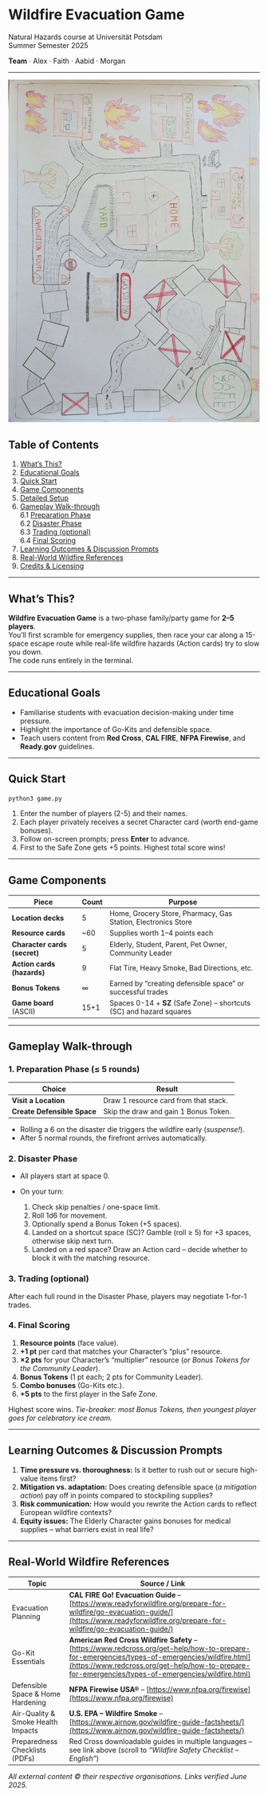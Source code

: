 # Wildfire Evacuation Game  
Natural Hazards course at Universität Potsdam  
Summer Semester 2025

**Team** · Alex · Faith · Aabid · Morgan  

---
![Disaster Game Map](https://github.com/morganrivers/DisasterGame/blob/main/assets/game_board.jpg "Disaster Game Map")

## Table of Contents
1. [What’s This?](#whats-this)
2. [Educational Goals](#educational-goals)
3. [Quick Start](#quick-start)
4. [Game Components](#game-components)
5. [Detailed Setup](#detailed-setup)
6. [Gameplay Walk-through](#gameplay-walk-through)  
   6.1 [Preparation Phase](#1-preparation-phase)  
   6.2 [Disaster Phase](#2-disaster-phase)  
   6.3 [Trading (optional)](#3-trading-optional)  
   6.4 [Final Scoring](#4-final-scoring)
7. [Learning Outcomes & Discussion Prompts](#learning-outcomes--discussion-prompts)
8. [Real-World Wildfire References](#real-world-wildfire-references)
9. [Credits & Licensing](#credits--licensing)

---

## What’s This?

**Wildfire Evacuation Game** is a two-phase family/party game for **2–5 players**.  
You’ll first scramble for emergency supplies, then race your car along a 15-space escape route while real-life wildfire hazards (Action cards) try to slow you down.  
The code runs entirely in the terminal.

---

## Educational Goals

* Familiarise students with evacuation decision-making under time pressure.  
* Highlight the importance of Go-Kits and defensible space.   
* Teach users content from **Red Cross**, **CAL FIRE**, **NFPA Firewise**, and **Ready.gov** guidelines.  

---

## Quick Start

```bash
python3 game.py
````

1. Enter the number of players (2-5) and their names.
2. Each player privately receives a secret Character card (worth end-game bonuses).
3. Follow on-screen prompts; press **Enter** to advance.
4. First to the Safe Zone gets +5 points. Highest total score wins!

---

## Game Components

| Piece                        | Count | Purpose                                                              |
| ---------------------------- | ----- | -------------------------------------------------------------------- |
| **Location decks**           | 5     | Home, Grocery Store, Pharmacy, Gas Station, Electronics Store        |
| **Resource cards**           | \~60  | Supplies worth 1–4 points each                                       |
| **Character cards (secret)** | 5     | Elderly, Student, Parent, Pet Owner, Community Leader                |
| **Action cards (hazards)**   | 9     | Flat Tire, Heavy Smoke, Bad Directions, etc.                         |
| **Bonus Tokens**             | ∞     | Earned by “creating defensible space” or successful trades           |
| **Game board** (ASCII)       | 15+1  | Spaces 0-14 + **SZ** (Safe Zone) – shortcuts (SC) and hazard squares |

---

## Gameplay Walk-through

### 1. Preparation Phase (≤ 5 rounds)

| Choice                            | Result                                    |
| --------------------------------- | ----------------------------------------- |
| **Visit a Location**              | Draw 1 resource card from that stack.     |
| **Create Defensible Space**       | Skip the draw and gain 1 Bonus Token. |

* Rolling a 6 on the disaster die triggers the wildfire early (*suspense!*).
* After 5 normal rounds, the firefront arrives automatically.

### 2. Disaster Phase

* All players start at space 0.
* On your turn:

  1. Check skip penalties / one-space limit.
  2. Roll 1d6 for movement.
  3. Optionally spend a Bonus Token (+5 spaces).
  4. Landed on a shortcut space (SC)? Gamble (roll ≥ 5) for +3 spaces, otherwise skip next turn.
  5. Landed on a red space? Draw an Action card – decide whether to block it with the matching resource.

### 3. Trading (optional)

After each full round in the Disaster Phase, players may negotiate 1-for-1 trades.

### 4. Final Scoring

1. **Resource points** (face value).
2. **+1 pt** per card that matches your Character’s “plus” resource.
3. **×2 pts** for your Character’s “multiplier” resource (*or Bonus Tokens for the Community Leader*).
4. **Bonus Tokens** (1 pt each; 2 pts for Community Leader).
5. **Combo bonuses** (Go-Kits etc.).
6. **+5 pts** to the first player in the Safe Zone.

Highest score wins. *Tie-breaker: most Bonus Tokens, then youngest player goes for celebratory ice cream.*

---

## Learning Outcomes & Discussion Prompts

1. **Time pressure vs. thoroughness:** Is it better to rush out or secure high-value items first?
2. **Mitigation vs. adaptation:** Does creating defensible space (*a mitigation action*) pay off in points compared to stockpiling supplies?
3. **Risk communication:** How would you rewrite the Action cards to reflect European wildfire contexts?
4. **Equity issues:** The Elderly Character gains bonuses for medical supplies – what barriers exist in real life?

---

## Real-World Wildfire References

| Topic                              | Source / Link                                                                                                                                                                                                                                       |
| ---------------------------------- | --------------------------------------------------------------------------------------------------------------------------------------------------------------------------------------------------------------------------------------------------- |
| Evacuation Planning                | **CAL FIRE Go! Evacuation Guide** – [https://www.readyforwildfire.org/prepare-for-wildfire/go-evacuation-guide/](https://www.readyforwildfire.org/prepare-for-wildfire/go-evacuation-guide/)                                                        |
| Go-Kit Essentials                  | **American Red Cross Wildfire Safety** – [https://www.redcross.org/get-help/how-to-prepare-for-emergencies/types-of-emergencies/wildfire.html](https://www.redcross.org/get-help/how-to-prepare-for-emergencies/types-of-emergencies/wildfire.html) |
| Defensible Space & Home Hardening  | **NFPA Firewise USA®** – [https://www.nfpa.org/firewise](https://www.nfpa.org/firewise)                                                                                                                                                             |
| Air-Quality & Smoke Health Impacts | **U.S. EPA – Wildfire Smoke** – [https://www.airnow.gov/wildfire-guide-factsheets/](https://www.airnow.gov/wildfire-guide-factsheets/)                                                                                                              |
| Preparedness Checklists (PDFs)     | Red Cross downloadable guides in multiple languages – see link above (scroll to *“Wildfire Safety Checklist – English”*)                                                                                             
*All external content © their respective organisations. Links verified June 2025.*
